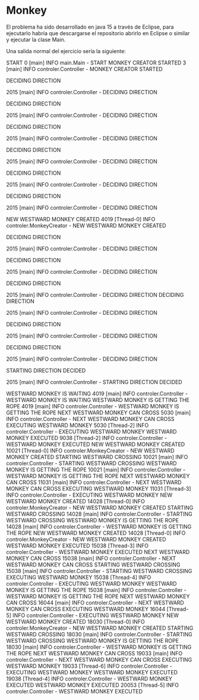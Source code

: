 # Monkey

El problema ha sido desarrollado en java 15 a través de Eclipse, para ejecutarlo habría que descargarse el repositorio abrirlo en Eclipse o similar y ejecutar la clase Main.

Una salida normal del ejercicio sería la siguiente:

START
0 [main] INFO main.Main  - START
MONKEY CREATOR STARTED
3 [main] INFO controler.Controller  - MONKEY CREATOR STARTED

DECIDING DIRECTION

2015 [main] INFO controler.Controller  - DECIDING DIRECTION

DECIDING DIRECTION

2015 [main] INFO controler.Controller  - DECIDING DIRECTION

DECIDING DIRECTION

2015 [main] INFO controler.Controller  - DECIDING DIRECTION

DECIDING DIRECTION

2015 [main] INFO controler.Controller  - DECIDING DIRECTION

DECIDING DIRECTION

2015 [main] INFO controler.Controller  - DECIDING DIRECTION

DECIDING DIRECTION

2015 [main] INFO controler.Controller  - DECIDING DIRECTION

NEW WESTWARD MONKEY CREATED
4019 [Thread-0] INFO controler.MonkeyCreator  - NEW WESTWARD MONKEY CREATED

DECIDING DIRECTION

2015 [main] INFO controler.Controller  - DECIDING DIRECTION

DECIDING DIRECTION

2015 [main] INFO controler.Controller  - DECIDING DIRECTION

DECIDING DIRECTION

2015 [main] INFO controler.Controller  - DECIDING DIRECTION
DECIDING DIRECTION

2015 [main] INFO controler.Controller  - DECIDING DIRECTION

DECIDING DIRECTION

2015 [main] INFO controler.Controller  - DECIDING DIRECTION

DECIDING DIRECTION

2015 [main] INFO controler.Controller  - DECIDING DIRECTION

STARTING DIRECTION DECIDED

2015 [main] INFO controler.Controller  - STARTING DIRECTION DECIDED

WESTWARD MONKEY IS WAITING
4019 [main] INFO controler.Controller  - WESTWARD MONKEY IS WAITING
WESTWARD MONKEY IS GETTING THE ROPE
4019 [main] INFO controler.Controller  - WESTWARD MONKEY IS GETTING THE ROPE
NEXT WESTWARD MONKEY CAN CROSS
5030 [main] INFO controler.Controller  - NEXT WESTWARD MONKEY CAN CROSS
EXECUTING WESTWARD MONKEY
5030 [Thread-2] INFO controler.Controller  - EXECUTING WESTWARD MONKEY
WESTWARD MONKEY EXECUTED
9038 [Thread-2] INFO controler.Controller  - WESTWARD MONKEY EXECUTED
NEW WESTWARD MONKEY CREATED
10021 [Thread-0] INFO controler.MonkeyCreator  - NEW WESTWARD MONKEY CREATED
STARTING WESTWARD CROSSING
10021 [main] INFO controler.Controller  - STARTING WESTWARD CROSSING
WESTWARD MONKEY IS GETTING THE ROPE
10021 [main] INFO controler.Controller  - WESTWARD MONKEY IS GETTING THE ROPE
NEXT WESTWARD MONKEY CAN CROSS
11031 [main] INFO controler.Controller  - NEXT WESTWARD MONKEY CAN CROSS
EXECUTING WESTWARD MONKEY
11031 [Thread-3] INFO controler.Controller  - EXECUTING WESTWARD MONKEY
NEW WESTWARD MONKEY CREATED
14028 [Thread-0] INFO controler.MonkeyCreator  - NEW WESTWARD MONKEY CREATED
STARTING WESTWARD CROSSING
14028 [main] INFO controler.Controller  - STARTING WESTWARD CROSSING
WESTWARD MONKEY IS GETTING THE ROPE
14028 [main] INFO controler.Controller  - WESTWARD MONKEY IS GETTING THE ROPE
NEW WESTWARD MONKEY CREATED
14028 [Thread-0] INFO controler.MonkeyCreator  - NEW WESTWARD MONKEY CREATED
WESTWARD MONKEY EXECUTED
15038 [Thread-3] INFO controler.Controller  - WESTWARD MONKEY EXECUTED
NEXT WESTWARD MONKEY CAN CROSS
15038 [main] INFO controler.Controller  - NEXT WESTWARD MONKEY CAN CROSS
STARTING WESTWARD CROSSING
15038 [main] INFO controler.Controller  - STARTING WESTWARD CROSSING
EXECUTING WESTWARD MONKEY
15038 [Thread-4] INFO controler.Controller  - EXECUTING WESTWARD MONKEY
WESTWARD MONKEY IS GETTING THE ROPE
15038 [main] INFO controler.Controller  - WESTWARD MONKEY IS GETTING THE ROPE
NEXT WESTWARD MONKEY CAN CROSS
16044 [main] INFO controler.Controller  - NEXT WESTWARD MONKEY CAN CROSS
EXECUTING WESTWARD MONKEY
16044 [Thread-5] INFO controler.Controller  - EXECUTING WESTWARD MONKEY
NEW WESTWARD MONKEY CREATED
18030 [Thread-0] INFO controler.MonkeyCreator  - NEW WESTWARD MONKEY CREATED
STARTING WESTWARD CROSSING
18030 [main] INFO controler.Controller  - STARTING WESTWARD CROSSING
WESTWARD MONKEY IS GETTING THE ROPE
18030 [main] INFO controler.Controller  - WESTWARD MONKEY IS GETTING THE ROPE
NEXT WESTWARD MONKEY CAN CROSS
19033 [main] INFO controler.Controller  - NEXT WESTWARD MONKEY CAN CROSS
EXECUTING WESTWARD MONKEY
19033 [Thread-6] INFO controler.Controller  - EXECUTING WESTWARD MONKEY
WESTWARD MONKEY EXECUTED
19038 [Thread-4] INFO controler.Controller  - WESTWARD MONKEY EXECUTED
WESTWARD MONKEY EXECUTED
20053 [Thread-5] INFO controler.Controller  - WESTWARD MONKEY EXECUTED

 
